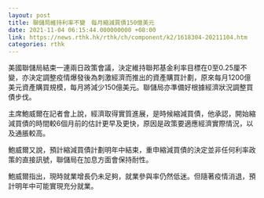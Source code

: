 ```yaml
---
layout: post
title: 聯儲局維持利率不變　每月縮減買債150億美元
date: 2021-11-04 06:15:44.000000000 +08:00
link: https://news.rthk.hk/rthk/ch/component/k2/1618304-20211104.htm
categories: rthk
---
```


美國聯儲局結束一連兩日政策會議，決定維持聯邦基金利率目標在0至0.25厘不變，亦決定調整疫情爆發後為刺激經濟而推出的資產購買計劃，原來每月1200億美元資產購買規模，每月將減少150億美元。聯儲局亦準備好根據經濟狀況調整買債步伐。

主席鮑威爾在記者會上說，經濟取得實質進展，是時候縮減買債，他承認，開始縮減買債的時間較6個月前的估計更早及更快，原因是政策要適應經濟實際情況，以及通脹較高。

鮑威爾又說，預計縮減買債計劃明年中結束，重申縮減買債的決定並非任何利率政策的直接訊號，聯儲局在加息方面會保持耐性。

鮑威爾指出，現時就業增長仍未足夠，就業參與率仍然低迷。但隨著疫情消退，預計明年中可能實現充分就業。
